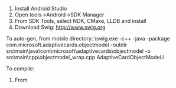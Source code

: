 1. Install Android Studio
2. Open tools->Android->SDK Manager
3. From SDK Tools, select NDK, CMake, LLDB and install
4. Download Swig: http://www.swig.org

To auto-gen, from mobile directory:
<swig directory>\swig.exe -c++ -java -package com.microsoft.adaptivecards.objectmodel -outdir src\main\java\com\microsoft\adaptivecards\objectmodel -o src\main\cpp\objectmodel_wrap.cpp AdaptiveCardObjectModel.i

To compile:
1. From 
